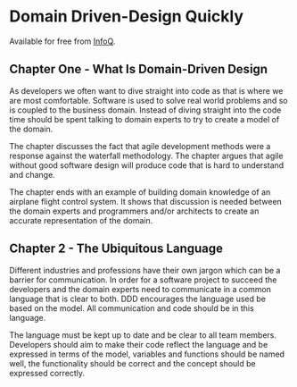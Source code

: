 # Domain Driven-Design Quickly

Available for free from [InfoQ](https://www.infoq.com/news/2006/12/domain-driven-design).

## Chapter One - What Is Domain-Driven Design

As developers we often want to dive straight into code as that is where we are most comfortable. Software is used to solve real world problems and so is coupled to the business domain. Instead of diving straight into the code time should be spent talking to domain experts to try to create a model of the domain.

The chapter discusses the fact that agile development methods were a response against the waterfall methodology. The chapter argues that agile without good software design will produce code that is hard to understand and change.

The chapter ends with an example of building domain knowledge of an airplane flight control system.  It shows that discussion is needed between the domain experts and programmers and/or architects to create an accurate representation of the domain.

## Chapter 2 - The Ubiquitous Language

Different industries and professions have their own jargon which can be a barrier for communication. In order for a software project to succeed the developers and the domain experts need to communicate in a common language that is clear to both. DDD encourages the language used be based on the model. All communication and code should be in this language.

The language must be kept up to date and be clear to all team members. Developers should aim to make their code reflect the language and be expressed in terms of the model, variables and functions should be named well, the functionality should be correct and the concept should be expressed correctly.

